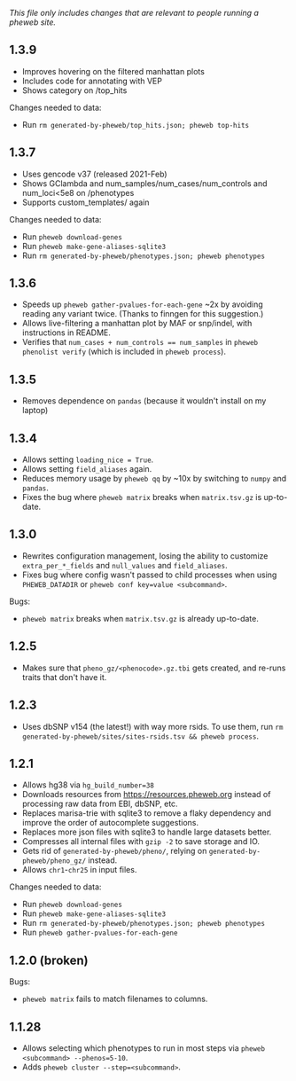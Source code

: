 *This file only includes changes that are relevant to people running a pheweb site.*

## 1.3.9
- Improves hovering on the filtered manhattan plots
- Includes code for annotating with VEP
- Shows category on /top_hits

Changes needed to data:

- Run `rm generated-by-pheweb/top_hits.json; pheweb top-hits`

## 1.3.7
- Uses gencode v37 (released 2021-Feb)
- Shows GClambda and num_samples/num_cases/num_controls and num_loci<5e8 on /phenotypes
- Supports custom_templates/ again

Changes needed to data:

- Run `pheweb download-genes`
- Run `pheweb make-gene-aliases-sqlite3`
- Run `rm generated-by-pheweb/phenotypes.json; pheweb phenotypes`

## 1.3.6
- Speeds up `pheweb gather-pvalues-for-each-gene` ~2x by avoiding reading any variant twice.  (Thanks to finngen for this suggestion.)
- Allows live-filtering a manhattan plot by MAF or snp/indel, with instructions in README.
- Verifies that `num_cases + num_controls == num_samples` in `pheweb phenolist verify` (which is included in `pheweb process`).

## 1.3.5
- Removes dependence on `pandas` (because it wouldn't install on my laptop)

## 1.3.4
- Allows setting `loading_nice = True`.
- Allows setting `field_aliases` again.
- Reduces memory usage by `pheweb qq` by ~10x by switching to `numpy` and `pandas`.
- Fixes the bug where `pheweb matrix` breaks when `matrix.tsv.gz` is up-to-date.

## 1.3.0
- Rewrites configuration management, losing the ability to customize `extra_per_*_fields` and `null_values` and `field_aliases`.
- Fixes bug where config wasn't passed to child processes when using `PHEWEB_DATADIR` or `pheweb conf key=value <subcommand>`.

Bugs:

- `pheweb matrix` breaks when `matrix.tsv.gz` is already up-to-date.

## 1.2.5
- Makes sure that `pheno_gz/<phenocode>.gz.tbi` gets created, and re-runs traits that don't have it.

## 1.2.3
- Uses dbSNP v154 (the latest!) with way more rsids.  To use them, run `rm generated-by-pheweb/sites/sites-rsids.tsv && pheweb process`.

## 1.2.1
- Allows hg38 via `hg_build_number=38`
- Downloads resources from <https://resources.pheweb.org> instead of processing raw data from EBI, dbSNP, etc.
- Replaces marisa-trie with sqlite3 to remove a flaky dependency and improve the order of autocomplete suggestions.
- Replaces more json files with sqlite3 to handle large datasets better.
- Compresses all internal files with `gzip -2` to save storage and IO.
- Gets rid of `generated-by-pheweb/pheno/`, relying on `generated-by-pheweb/pheno_gz/` instead.
- Allows `chr1`-`chr25` in input files.

Changes needed to data:

- Run `pheweb download-genes`
- Run `pheweb make-gene-aliases-sqlite3`
- Run `rm generated-by-pheweb/phenotypes.json; pheweb phenotypes`
- Run `pheweb gather-pvalues-for-each-gene`

## 1.2.0 (broken)
Bugs:

- `pheweb matrix` fails to match filenames to columns.

## 1.1.28
- Allows selecting which phenotypes to run in most steps via `pheweb <subcommand> --phenos=5-10`.
- Adds `pheweb cluster --step=<subcommand>`.
